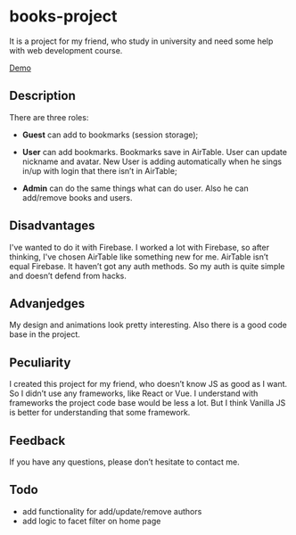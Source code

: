 # books-project

It is a project for my friend, who study in university and need some help with web development course.

[Demo](https://books-university-project.netlify.app/)

## Description

There are three roles:

- **Guest** can add to bookmarks (session storage);

- **User** can add bookmarks. Bookmarks save in AirTable. User can update nickname and avatar. New User is adding automatically when he sings in/up with login that there isn’t in AirTable;

- **Admin** can do the same things what can do user. Also he can add/remove books and users.

## Disadvantages
I've wanted to do it with Firebase. I worked a lot with Firebase, so after thinking, I've chosen AirTable like something new for me.
AirTable isn’t equal Firebase. It haven’t got any auth methods. So my auth is quite simple and doesn’t defend from hacks.

## Advanjedges
My design and animations look pretty interesting.
Also there is a good code base in the project.

## Peculiarity
I created this project for my friend, who doesn’t know JS as good as I want. So I didn’t use any frameworks, like React or Vue.
I understand with frameworks the project code base would be less a lot. But I think Vanilla JS is better for understanding that some framework.

## Feedback
If you have any questions, please don’t hesitate to contact me.

## Todo
- add functionality for add/update/remove authors
- add logic to facet filter on home page
